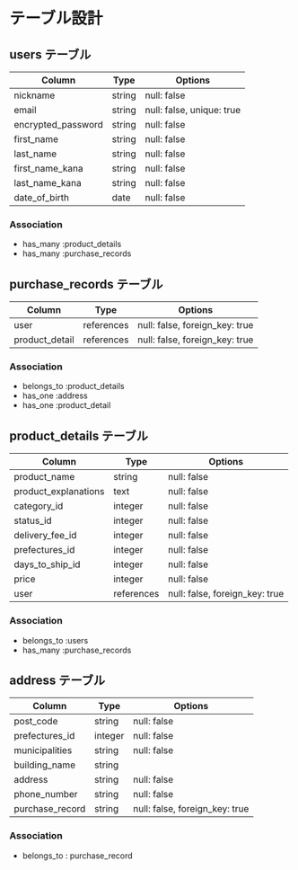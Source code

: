 # テーブル設計

## users テーブル

| Column             | Type   | Options                   |
| ------------------ | ------ | ------------------------- |
| nickname           | string | null: false               |
| email              | string | null: false, unique: true |
| encrypted_password | string | null: false               |
| first_name         | string | null: false               |
| last_name          | string | null: false               |
| first_name_kana    | string | null: false               |
| last_name_kana     | string | null: false               |
| date_of_birth      | date   | null: false               |

### Association

- has_many :product_details
- has_many :purchase_records

## purchase_records テーブル

| Column            | Type       | Options                        |
| ----------------- | ---------- | ------------------------------ |
| user              | references | null: false, foreign_key: true |
| product_detail    | references | null: false, foreign_key: true |

### Association

- belongs_to :product_details
- has_one :address
- has_one :product_detail

## product_details テーブル

| Column               | Type       | Options                        |
| -------------------- | ---------- | ------------------------------ |
| product_name         | string     | null: false                    |
| product_explanations | text       | null: false                    |
| category_id          | integer    | null: false                    |
| status_id            | integer    | null: false                    |
| delivery_fee_id      | integer    | null: false                    |
| prefectures_id       | integer    | null: false                    |
| days_to_ship_id      | integer    | null: false                    |
| price                | integer    | null: false                    |
| user                 | references | null: false, foreign_key: true |

### Association

- belongs_to :users
- has_many :purchase_records

## address テーブル

| Column         | Type       | Options                        |
| -------------- | ---------- | ------------------------------ |
| post_code      | string     | null: false                    |
| prefectures_id | integer    | null: false                    |
| municipalities | string     | null: false                    |
| building_name  | string     |                                |
| address        | string     | null: false                    |
| phone_number   | string     | null: false                    |
| purchase_record| string     | null: false, foreign_key: true |

### Association

- belongs_to : purchase_record